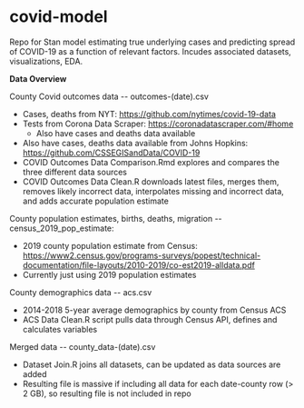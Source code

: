 # covid-model
Repo for Stan model estimating true underlying cases and predicting spread of COVID-19 as a function of relevant factors. Incudes associated datasets, visualizations, EDA. 

**Data Overview**

County Covid outcomes data -- outcomes-(date).csv 
- Cases, deaths from NYT: https://github.com/nytimes/covid-19-data
- Tests from Corona Data Scraper: https://coronadatascraper.com/#home
  + Also have cases and deaths data available
- Also have cases, deaths data available from Johns Hopkins: https://github.com/CSSEGISandData/COVID-19
- COVID Outcomes Data Comparison.Rmd explores and compares the three different data sources
- COVID Outcomes Data Clean.R downloads latest files, merges them, removes likely incorrect data, interpolates missing and incorrect data, and adds accurate population estimate 

County population estimates, births, deaths, migration -- census_2019_pop_estimate: 
- 2019 county population estimate from Census: https://www2.census.gov/programs-surveys/popest/technical-documentation/file-layouts/2010-2019/co-est2019-alldata.pdf
- Currently just using 2019 population estimates

County demographics data -- acs.csv 
- 2014-2018 5-year average demographics by county from Census ACS
- ACS Data Clean.R script pulls data through Census API, defines and calculates variables

Merged data -- county_data-(date).csv
- Dataset Join.R joins all datasets, can be updated as data sources are added
- Resulting file is massive if including all data for each date-county row (> 2 GB), so resulting file is not included in repo
